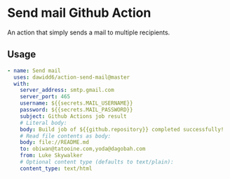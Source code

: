 # Send mail Github Action

An action that simply sends a mail to multiple recipients.

## Usage

```yaml
- name: Send mail
  uses: dawidd6/action-send-mail@master
  with:
    server_address: smtp.gmail.com
    server_port: 465
    username: ${{secrets.MAIL_USERNAME}}
    password: ${{secrets.MAIL_PASSWORD}}
    subject: Github Actions job result
    # Literal body:
    body: Build job of ${{github.repository}} completed successfully!
    # Read file contents as body:
    body: file://README.md
    to: obiwan@tatooine.com,yoda@dagobah.com
    from: Luke Skywalker
    # Optional content type (defaults to text/plain):
    content_type: text/html
```
